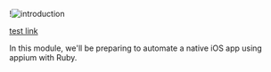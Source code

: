 !![introduction]()


[test link](modules/source/common/introduction.md)

In this module, we'll be preparing to automate a native iOS app using appium with Ruby.

